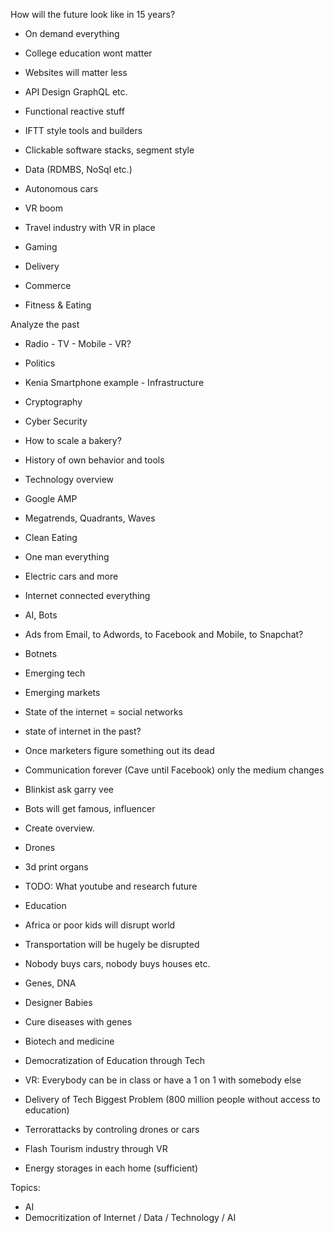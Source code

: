 How will the future look like in 15 years?

- On demand everything
- College education wont matter

- Websites will matter less
- API Design GraphQL etc.

- Functional reactive stuff
- IFTT style tools and builders

- Clickable software stacks, segment style
- Data (RDMBS, NoSql etc.)

- Autonomous cars
- VR boom

- Travel industry with VR in place
- Gaming

- Delivery
- Commerce

- Fitness & Eating

Analyze the past

- Radio - TV - Mobile - VR?

- Politics
- Kenia Smartphone example - Infrastructure

- Cryptography
- Cyber Security

- How to scale a bakery?
- History of own behavior and tools

- Technology overview
- Google AMP
- Megatrends, Quadrants, Waves

- Clean Eating
- One man everything
- Electric cars and more
- Internet connected everything
- AI, Bots
- Ads from Email, to Adwords, to Facebook and Mobile, to Snapchat?

- Botnets
- Emerging tech
- Emerging markets
- State of the internet = social networks
- state of internet in the past?
- Once marketers figure something out its dead
- Communication forever (Cave until Facebook) only the medium changes

- Blinkist ask garry vee
- Bots will get famous, influencer

- Create overview.
- Drones
- 3d print organs
- TODO: What youtube and research future
- Education
- Africa or poor kids will disrupt world
- Transportation will be hugely be disrupted
- Nobody buys cars, nobody buys houses etc.

- Genes, DNA
- Designer Babies
- Cure diseases with genes
- Biotech and medicine

- Democratization of Education through Tech
- VR: Everybody can be in class or have a 1 on 1 with somebody else
- Delivery of Tech Biggest Problem (800 million people without access to education)

- Terrorattacks by controling drones or cars

- Flash Tourism industry through VR
- Energy storages in each home (sufficient)

Topics:

- AI
- Democritization of Internet / Data / Technology / AI
